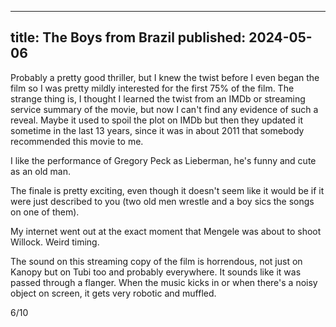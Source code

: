 ----
title: The Boys from Brazil
published: 2024-05-06
----

Probably a pretty good thriller, but I knew the twist before I even began the film so I was pretty mildly interested for the first 75% of the film. The strange thing is, I thought I learned the twist from an IMDb or streaming service summary of the movie, but now I can't find any evidence of such a reveal. Maybe it used to spoil the plot on IMDb but then they updated it sometime in the last 13 years, since it was in about 2011 that somebody recommended this movie to me.

I like the performance of Gregory Peck as Lieberman, he's funny and cute as an old man.

The finale is pretty exciting, even though it doesn't seem like it would be if it were just described to you (two old men wrestle and a boy sics the songs on one of them).

My internet went out at the exact moment that Mengele was about to shoot Willock. Weird timing.

The sound on this streaming copy of the film is horrendous, not just on Kanopy but on Tubi too and probably everywhere. It sounds like it was passed through a flanger. When the music kicks in or when there's a noisy object on screen, it gets very robotic and muffled.

6/10

